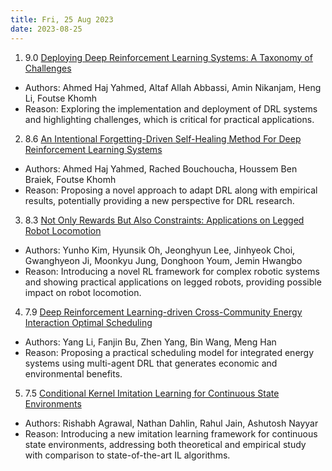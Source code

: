 ```yaml
---
title: Fri, 25 Aug 2023
date: 2023-08-25
---
```

1. 9.0 [Deploying Deep Reinforcement Learning Systems: A Taxonomy of Challenges](https://arxiv.org/abs/2308.12438)
* Authors: Ahmed Haj Yahmed, Altaf Allah Abbassi, Amin Nikanjam, Heng Li, Foutse Khomh
* Reason: Exploring the implementation and deployment of DRL systems and highlighting challenges, which is critical for practical applications.

2. 8.6 [An Intentional Forgetting-Driven Self-Healing Method For Deep Reinforcement Learning Systems](https://arxiv.org/abs/2308.12445)
* Authors: Ahmed Haj Yahmed, Rached Bouchoucha, Houssem Ben Braiek, Foutse Khomh
* Reason: Proposing a novel approach to adapt DRL along with empirical results, potentially providing a new perspective for DRL research.

3. 8.3 [Not Only Rewards But Also Constraints: Applications on Legged Robot Locomotion](https://arxiv.org/abs/2308.12517)
* Authors: Yunho Kim, Hyunsik Oh, Jeonghyun Lee, Jinhyeok Choi, Gwanghyeon Ji, Moonkyu Jung, Donghoon Youm, Jemin Hwangbo
* Reason: Introducing a novel RL framework for complex robotic systems and showing practical applications on legged robots, providing possible impact on robot locomotion.

4. 7.9 [Deep Reinforcement Learning-driven Cross-Community Energy Interaction Optimal Scheduling](https://arxiv.org/abs/2308.12554)
* Authors: Yang Li, Fanjin Bu, Zhen Yang, Bin Wang, Meng Han
* Reason: Proposing a practical scheduling model for integrated energy systems using multi-agent DRL that generates economic and environmental benefits.

5. 7.5 [Conditional Kernel Imitation Learning for Continuous State Environments](https://arxiv.org/abs/2308.12573)
* Authors: Rishabh Agrawal, Nathan Dahlin, Rahul Jain, Ashutosh Nayyar
* Reason: Introducing a new imitation learning framework for continuous state environments, addressing both theoretical and empirical study with comparison to state-of-the-art IL algorithms.

